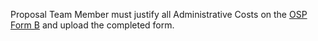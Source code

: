Proposal Team Member must justify all Administrative Costs on the [OSP Form B](http://osp.vt.edu/content/dam/osp_vt_edu/forms/pre-award/form-b.docx) and upload the completed form. 
